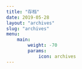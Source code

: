 ```yaml
---
title: "存档"
date: 2019-05-28
layout: "archives"
slug: "archives"
menu:
    main:
        weight: -70
        params: 
            icon: archives
---
```


